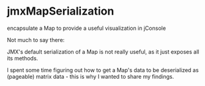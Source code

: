 # jmxMapSerialization
encapsulate a Map to provide a useful visualization in jConsole

Not much to say there: 

JMX's default serialization of a Map is not really useful, as it just exposes all its methods. 

I spent some time figuring out how to get a Map's data to be deserialized as (pageable) matrix data - this is why I wanted to share my findings. 

